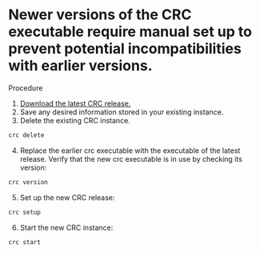 # Newer versions of the CRC executable require manual set up to prevent potential incompatibilities with earlier versions.
Procedure
1. [Download the latest CRC release.](https://console.redhat.com/openshift/create/local)
2. Save any desired information stored in your existing instance.
3. Delete the existing CRC instance.
```bash
crc delete
```
4. Replace the earlier crc executable with the executable of the latest release. Verify that the new crc executable is in use by checking its version:
```bash
crc version
```
5. Set up the new CRC release:
```bash
crc setup
```
6. Start the new CRC instance:
```bash
crc start
```
